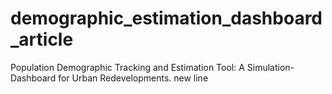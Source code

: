 # demographic_estimation_dashboard_article
Population Demographic Tracking and Estimation Tool: A Simulation-Dashboard for Urban Redevelopments.
new line